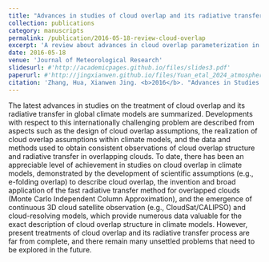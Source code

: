 ```yaml
---
title: "Advances in studies of cloud overlap and its radiative transfer in climate models"
collection: publications
category: manuscripts
permalink: /publication/2016-05-18-review-cloud-overlap
excerpt: 'A review about advances in cloud overlap parameterization in GCMs.'
date: 2016-05-18
venue: 'Journal of Meteorological Research'
slidesurl: #'http://academicpages.github.io/files/slides3.pdf'
paperurl: #'http://jingxianwen.github.io/files/Yuan_etal_2024_atmosphere.pdf'
citation: 'Zhang, Hua, Xianwen Jing. <b>2016</b>. "Advances in Studies on Cloud Overlap and Its Radiative Transfer in Climate Models". <i>Journal of Meteorological Research</i> 30, 156-168. <a href="https://doi.org/10.1007/s13351-016-5164-5" target="_blank">https://doi.org/10.1007/s13351-016-5164-5</a>'
---
```

The latest advances in studies on the treatment of cloud overlap and its radiative transfer in global climate models are summarized. Developments with respect to this internationally challenging problem are described from aspects such as the design of cloud overlap assumptions, the realization of cloud overlap assumptions within climate models, and the data and methods used to obtain consistent observations of cloud overlap structure and radiative transfer in overlapping clouds. To date, there has been an appreciable level of achievement in studies on cloud overlap in climate models, demonstrated by the development of scientific assumptions (e.g., e-folding overlap) to describe cloud overlap, the invention and broad application of the fast radiative transfer method for overlapped clouds (Monte Carlo Independent Column Approximation), and the emergence of continuous 3D cloud satellite observation (e.g., CloudSat/CALIPSO) and cloud-resolving models, which provide numerous data valuable for the exact description of cloud overlap structure in climate models. However, present treatments of cloud overlap and its radiative transfer process are far from complete, and there remain many unsettled problems that need to be explored in the future.

